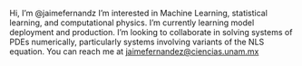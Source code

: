 Hi, I’m @jaimefernandz
I’m interested in Machine Learning, statistical learning, and computational physics.
I’m currently learning model deployment and production.
I’m looking to collaborate in solving systems of PDEs numerically, particularly systems involving variants of the NLS equation.
You can reach me at jaimefernandez@ciencias.unam.mx
